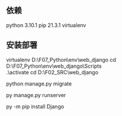 ## 依赖
python 3.10.1
pip 21.3.1
virtualenv

## 安装部署
virtualenv D:\F07_Python\env\web_django
cd D:\F07_Python\env\web_django\Scripts\
.\activate
cd  D:\F02_SRC\web_django

python manage.py migrate


py manage.py runserver


py -m pip install Django